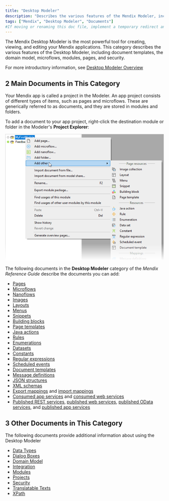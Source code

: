 ```yaml
---
title: "Desktop Modeler"
description: "Describes the various features of the Mendix Modeler, including document templates, the domain model, microflows, modules, pages, and security."
tags: ["Mendix", "Desktop Modeler", "Documents"]
#If moving or renaming this doc file, implement a temporary redirect and let the respective team know they should update the URL in the product. See Mapping to Products for more details.1 Introduction
---
```


The Mendix Desktop Modeler is the most powerful tool for creating, viewing, and editing your Mendix applications. This category describes the various features of the Desktop Modeler, including document templates, the domain model, microflows, modules, pages, and security.

For more introductory information, see [Desktop Modeler Overview](desktop-modeler-overview)

## 2 Main Documents in This Category

Your Mendix app is called a project in the Modeler. An app project consists of different types of items, such as pages and microflows. These are generically referred to as documents, and they are stored in modules and folders.

To add a document to your app project, right-click the destination module or folder in the Modeler's **Project Explorer**:

![Right-click menu in Project Explorer](attachments/desktop-modeler/add-document.png)

The following documents in the **Desktop Modeler** category of the *Mendix Reference Guide* describe the documents you can add:

* [Pages](pages)
* [Microflows](microflows)
* [Nanoflows](nanoflows)
* [Images](images)
* [Layouts](layout)
* [Menus](menu)
* [Snippets](snippet)
* [Building blocks](building-block)
* [Page templates](page-templates)
* [Java actions](java-actions)
* [Rules](rules)
* [Enumerations](enumerations)
* [Datasets](data-sets)
* [Constants](constants)
* [Regular expressions](regular-expressions)
* [Scheduled events](scheduled-events)
* [Document templates](document-templates)
* [Message definitions](message-definitions)
* [JSON structures](json-structures)
* [XML schemas](xml-schemas)
* [Export mappings](export-mappings) and [import mappings](import-mappings)
* [Consumed app services](consumed-app-services) and [consumed web services](consumed-web-services)
* [Published REST services](published-rest-services), [published web services](published-web-services), [published OData services](published-odata-services), and [published app services](published-app-services)

## 3 Other Documents in This Category

The following documents provide additional information about using the Desktop Modeler

* [Data Types](data-types)
* [Dialog Boxes](dialogs)
* [Domain Model](domain-model)
* [Integration](integration)
* [Modules](modules)
* [Projects](project)
* [Security](security)
* [Translatable Texts](translatable-texts)
* [XPath](xpath)
